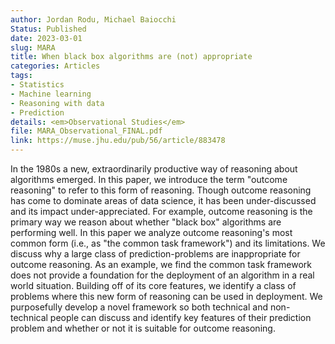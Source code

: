 ```yaml
---
author: Jordan Rodu, Michael Baiocchi
Status: Published
date: 2023-03-01
slug: MARA
title: When black box algorithms are (not) appropriate
categories: Articles
tags:
- Statistics
- Machine learning
- Reasoning with data
- Prediction
details: <em>Observational Studies</em>
file: MARA_Observational_FINAL.pdf
link: https://muse.jhu.edu/pub/56/article/883478
---
```


In the 1980s a new, extraordinarily productive way of reasoning about algorithms emerged. In this paper, we introduce the term "outcome reasoning" to refer to this form of reasoning. Though outcome reasoning has come to dominate areas of data science, it has been under-discussed and its impact under-appreciated. For example, outcome reasoning is the primary way we reason about whether "black box" algorithms are performing well. In this paper we analyze outcome reasoning's most common form (i.e., as "the common task framework") and its limitations. We discuss why a large class of prediction-problems are inappropriate for outcome reasoning. As an example, we find the common task framework does not provide a foundation for the deployment of an algorithm in a real world situation. Building off of its core features, we identify a class of problems where this new form of reasoning can be used in deployment. We purposefully develop a novel framework so both technical and non-technical people can discuss and identify key features of their prediction problem and whether or not it is suitable for outcome reasoning.
